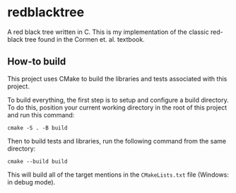 # redblacktree
A red black tree written in C. This is my implementation of the classic red-black tree found in the Cormen et. al. textbook.

## How-to build

This project uses CMake to build the libraries and tests associated with this project.

To build everything, the first step is to setup and configure a build directory. To do this,
position your current working directory in the root of this project and run this command:
```
cmake -S . -B build
```
Then to build tests and libraries, run the following command from the same directory:
```
cmake --build build
```
This will build all of the target mentions in the `CMakeLists.txt` file (Windows: in debug mode).
